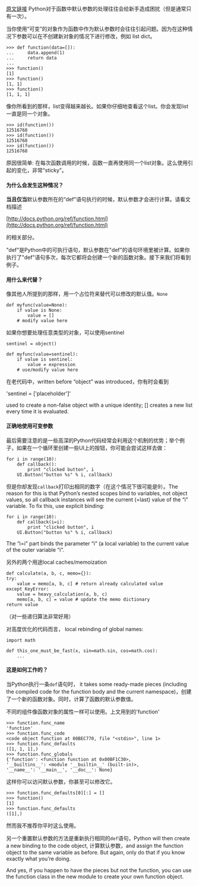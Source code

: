 [原文链接](http://effbot.org/zone/default-values.htm)
Python对于函数中默认参数的处理往往会给新手造成困扰（但是通常只有一次）。

当你使用“可变”的对象作为函数中作为默认参数时会往往引起问题。因为在这种情况下参数可以在不创建新对象的情况下进行修改，例如 list dict。

    >>> def function(data=[]):
    ...     data.append(1)
    ...     return data
    ...
    >>> function()
    [1]
    >>> function()
    [1, 1]
    >>> function()
    [1, 1, 1]

像你所看到的那样，list变得越来越长。如果你仔细地查看这个list。你会发现list一直是同一个对象。

    >>> id(function())
    12516768
    >>> id(function())
    12516768
    >>> id(function())
    12516768

原因很简单: 在每次函数调用的时候，函数一直再使用同一个list对象。这么使用引起的变化，非常“sticky”。

#### 为什么会发生这种情况？
**当且仅当**默认参数所在的“def”语句执行的时候，默认参数才会进行计算。请看文档描述

[http://docs.python.org/ref/function.html](http://docs.python.org/ref/function.html)

的相关部分。

"def"是Python中的可执行语句，默认参数在"def"的语句环境里被计算。如果你执行了"def"语句多次，每次它都将会创建一个新的函数对象。接下来我们将看到例子。
#### 用什么来代替？
像其他人所提到的那样，用一个占位符来替代可以修改的默认值。`None` 

    def myfunc(value=None):
        if value is None:
            value = []
        # modify value here

如果你想要处理任意类型的对象，可以使用sentinel

    sentinel = object()

    def myfunc(value=sentinel):
        if value is sentinel:
            value = expression
        # use/modify value here

在老代码中，written before “object” was introduced，你有时会看到

'sentinel = ['placeholder']'

used to create a non-false object with a unique identity; [] creates a new list every time it is evaluated.
#### 正确地使用可变参数
最后需要注意的是一些高深的Python代码经常会利用这个机制的优势；举个例子，如果在一个循环里创建一些UI上的按钮，你可能会尝试这样去做：

    for i in range(10):
        def callback():
            print "clicked button", i
        UI.Button("button %s" % i, callback)

但是你却发现`callback`打印出相同的数字（在这个情况下很可能是9）。The reason for this is that Python’s nested scopes bind to variables, not object values, so all callback instances will see the current (=last) value of the “i” variable. To fix this, use explicit binding:

    for i in range(10):
        def callback(i=i):
            print "clicked button", i
        UI.Button("button %s" % i, callback)

The “i=i” part binds the parameter “i” (a local variable) to the current value of the outer variable “i”.

另外的两个用途local caches/memoization
        
    def calculate(a, b, c, memo={}):
    try:
        value = memo[a, b, c] # return already calculated value
    except KeyError:
        value = heavy_calculation(a, b, c)
        memo[a, b, c] = value # update the memo dictionary
    return value

（对一些递归算法非常好用）

对高度优化的代码而言， local rebinding of global names:

    import math

    def this_one_must_be_fast(x, sin=math.sin, cos=math.cos):
        ...

#### 这是如何工作的？
当Python执行一条`def`语句时， it takes some ready-made pieces (including the compiled code for the function body and the current namespace)，创建了一个新的函数对象。同时，计算了函数的默认参数值。

不同的组件像函数对象的属性一样可以使用。上文用到的'function'

    >>> function.func_name
    'function'
    >>> function.func_code
    <code object function at 00BEC770, file "<stdin>", line 1>
    >>> function.func_defaults
    ([1, 1, 1],)
    >>> function.func_globals
    {'function': <function function at 0x00BF1C30>,
    '__builtins__': <module '__builtin__' (built-in)>,
    '__name__': '__main__', '__doc__': None}

这样你可以访问默认参数，你甚至可以修改它。

    >>> function.func_defaults[0][:] = []
    >>> function()
    [1]
    >>> function.func_defaults
    ([1],)

然而我不推荐你平时这么使用。

另一个重置默认参数的方法是重新执行相同的`def`语句，Python will then create a new binding to the code object, 计算默认参数，and assign the function object to the same variable as before. But again, only do that if you know exactly what you’re doing.

And yes, if you happen to have the pieces but not the function, you can use the function class in the new module to create your own function object.

